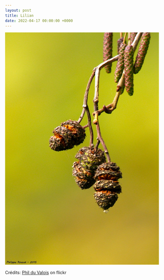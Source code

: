 ```yaml
---
layout: post
title: Lilian
date: 2022-04-17 00:00:00 +0000
---
```


![Lilian](/images/2022-04-17.jpg)

Crédits: [Phil du Valois](https://www.flickr.com/people/37149125@N04/) on flickr
